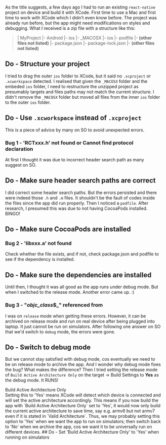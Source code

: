 As the title suggests, a few days ago I had to run an existing `react-native` project on device and build it with XCode.
First time to use a Mac and first time to work with XCode which I didn't even know before.
The project was already run before, but the app might need modifications on styles and debugging. What I received is a zip file with a structure like this:

> | MyProject
>   |- Android
>   |- ios
>     |- _MACOSX
>     |- ios
>     |- podfile
>     |- **(other files not listed)**
>   |- package.json
>   |- package-lock.json
>   |- **(other files not listed)**

## Do - Structure your project
I tried to drag the outer  `ios` folder to XCode, but it said no `.xcproject` or `.xcworkspace` detected. I realised that given the `_MACOSX` folder and the embeded `ios` folder, I need to restructure the unzipped project as presumably targets and files paths may not match the current structure. I didn't remove the `_MACOSX` folder but moved all files from the inner `ios` folder to the outer `ios` folder.

## Do - Use `.xcworkspace` instead of `.xcproject`
This is a piece of advice by many on SO to avoid unexpected errors. 

### Bug 1 - 'RCTxxx.h' not found or Cannot find protocol declaration
At first I thought it was due to incorrect header search path as many suggest on SO. 
## Do - Make sure header search paths are correct
I did correct some header search paths. But the errors persisted and there were indeed those `.h` and `.m` files. It shouldn't be the fault of codes inside the files since the app did run properly. Then I noticed a `podfile`.
After research, I presumed this was due to not having CocoaPods installed.
BINGO!
## Do - Make sure CocoaPods are installed

### Bug 2 - 'libxxx.a' not found
Check whether the file exists, and if not, check package.json and podfile to see if the dependency is installed.
## Do - Make sure the dependencies are installed

Until then, I thought it was all good as the app runs under debug mode. But when I switched to the release mode. Another error came up. :)

### Bug 3 - "_objc_class_$_" referenced from
I was on `release` mode when getting these errors. However, it can be archived on release mode and run on real device after being plugged into laptop. 
It just cannot be run on simulators. After following one answer on SO that we'd switch to `debug` mode, the errors were gone.
## Do - Switch to debug mode
But we cannot stay satisfied with debug mode, cos eventually we need to be on release mode to archive the app. And I wonder why debug mode fixes the bug? What makes the difference? 
Then I tried setting the release mode of `Build Active Architecture Only` on the target -> Build Settings to **Yes** as the debug mode. 
It RUNS!
<div class="postConcepts">Build Active Architecture Only</div>
Setting this to 'Yes' means XCode will detect which device is connected and will set the active <span class="postRelated" @click="relatedSite(relatedSites.architecture)">architecture</span> accordingly. This means if you now build the app with `Build Active Architecture Only` set to 'Yes', it would now only build the current active architecture to save time, say e.g. armv6 but not armv7 even if it is stated in `Valid Architecture`. 
Thus, we may probably setting this option to 'Yes' when we want the app to run on simulators; then switch back to 'No' when we archive the app, cos we want it to be universally run on different devices.
## Do - Set 'Build Active Architecture Only' to 'Yes' when running on simulators

